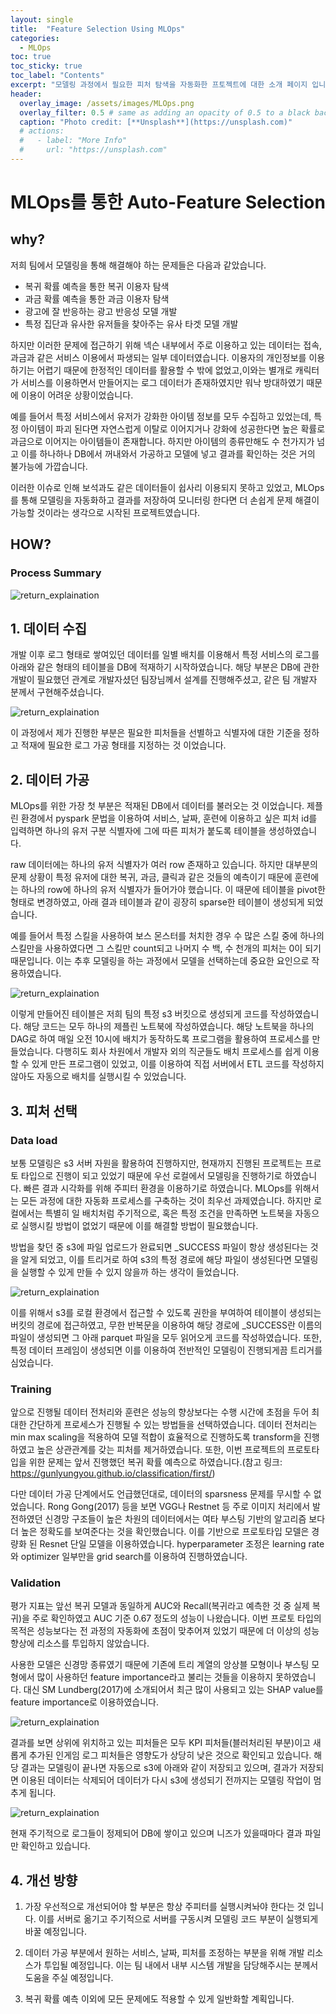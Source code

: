 ```yaml
---
layout: single
title:  "Feature Selection Using MLOps"
categories:
  - MLOps
toc: true
toc_sticky: true
toc_label: "Contents"
excerpt: "모델링 과정에서 필요한 피처 탐색을 자동화한 프토젝트에 대한 소개 페이지 입니다."
header:
  overlay_image: /assets/images/MLOps.png
  overlay_filter: 0.5 # same as adding an opacity of 0.5 to a black background
  caption: "Photo credit: [**Unsplash**](https://unsplash.com)"
  # actions:
  #   - label: "More Info"
  #     url: "https://unsplash.com"
---
```


# MLOps를 통한 Auto-Feature Selection

## why?

저희 팀에서 모델링을 통해 해결해야 하는 문제들은 다음과 같았습니다.

* 복귀 확률 예측을 통한 복귀 이용자 탐색
* 과금 확률 예측을 통한 과금 이용자 탐색
* 광고에 잘 반응하는 광고 반응성 모델 개발
* 특정 집단과 유사한 유저들을 찾아주는 유사 타겟 모델 개발

하지만 이러한 문제에 접근하기 위해 넥슨 내부에서 주로 이용하고 있는 데이터는 접속, 과금과 같은 서비스 이용에서 파생되는 일부 데이터였습니다. 이용자의 개인정보를 이용하기는 어렵기 때문에 한정적인 데이터를 활용할 수 밖에 없었고,이와는 별개로 캐릭터가 서비스를 이용하면서 만들어지는 로그 데이터가 존재하였지만 워낙 방대하였기 때문에 이용이 어려운 상황이었습니다. 

예를 들어서 특정 서비스에서 유저가 강화한 아이템 정보를 모두 수집하고 있었는데, 특정 아이템이 파괴 된다면 자연스럽게 이탈로 이어지거나 강화에 성공한다면 높은 확률로 과금으로 이어지는 아이템들이 존재합니다. 하지만 아이템의 종류만해도 수 천가지가 넘고 이를 하나하나 DB에서 꺼내와서 가공하고 모델에 넣고 결과를 확인하는 것은 거의 불가능에 가깝습니다.

이러한 이슈로 인해 보석과도 같은 데이터들이 쉽사리 이용되지 못하고 있었고, MLOps를 통해 모델링을 자동화하고 결과를 저장하여 모니터링 한다면 더 손쉽게 문제 해결이 가능할 것이라는 생각으로 시작된 프로젝트였습니다.

## HOW?

### Process Summary

![return_explaination](/assets/images/MLOps_process.png)

## 1. 데이터 수집


개발 이후 로그 형태로 쌓여있던 데이터를 일별 배치를 이용해서 특정 서비스의 로그를 아래와 같은 형태의 테이블을 DB에 적재하기 시작하였습니다. 해당 부분은 DB에 관한 개발이 필요했던 관계로 개발자셨던 팀장님께서 설계를 진행해주셨고, 같은 팀 개발자 분께서 구현해주셨습니다.

![return_explaination](/assets/images/three_depth_db.png)

이 과정에서 제가 진행한 부분은 필요한 피처들을 선별하고 식별자에 대한 기준을 정하고 적재에 필요한 로그 가공 형태를 지정하는 것 이었습니다.


## 2. 데이터 가공

MLOps를 위한 가장 첫 부분은 적재된 DB에서 데이터를 불러오는 것 이었습니다. 제플린 환경에서 pyspark 문법을 이용하여 서비스, 날짜, 훈련에 이용하고 싶은 피처 id를 입력하면 하나의 유저 구분 식별자에 그에 따른 피처가 붙도록 테이블을 생성하였습니다.

 raw 데이터에는 하나의 유저 식별자가 여러 row 존재하고 있습니다. 하지만 대부분의 문제 상황이 특정 유저에 대한 복귀, 과금, 클릭과 같은 것들의 예측이기 때문에 훈련에는 하나의 row에 하나의 유저 식별자가 들어가야 했습니다. 이 때문에 테이블을 pivot한 형태로 변경하였고, 아래 결과 테이블과 같이 굉장히 sparse한 테이블이 생성되게 되었습니다. 

예를 들어서 특정 스킬을 사용하여 보스 몬스터를 처치한 경우 수 많은 스킬 중에 하나의 스킬만을 사용하였다면 그 스킬만 count되고 나머지 수 백, 수 천개의 피처는 0이 되기 때문입니다. 이는 추후 모델링을 하는 과정에서 모델을 선택하는데 중요한 요인으로 작용하였습니다.

![return_explaination](/assets/images/pivot.png)

이렇게 만들어진 테이블은 저희 팀의 특정 s3 버킷으로 생성되게 코드를 작성하였습니다. 해당 코드는 모두 하나의 제플린 노트북에 작성하였습니다. 해당 노트북을 하나의 DAG로 하여 매일 오전 10시에 배치가 동작하도록 프로그램을 활용하여 프로세스를 만들었습니다. 다행히도 회사 차원에서 개발자 외의 직군들도 배치 프로세스를 쉽게 이용할 수 있게 만든 프로그램이 있었고, 이를 이용하여 직접 서버에서 ETL 코드를 작성하지 않아도 자동으로 배치를 실행시킬 수 있었습니다.


## 3. 피처 선택

### Data load

보통 모델링은 s3 서버 자원을 활용하여 진행하지만, 현재까지 진행된 프로젝트는 프로토 타입으로 진행이 되고 있었기 때문에 우선 로컬에서 모델링을 진행하기로 하였습니다. 빠른 결과 시각화를 위해 주피터 환경을 이용하기로 하였습니다. MLOps를 위해서는 모든 과정에 대한 자동화 프로세스를 구축하는 것이 최우선 과제였습니다. 하지만 로컬에서는 특별히 일 배치처럼 주기적으로, 혹은 특정 조건을 만족하면 노트북을 자동으로 실행시킬 방법이 없었기 때문에 이를 해결할 방법이 필요했습니다. 

방법을 찾던 중 s3에 파일 업로드가 완료되면 _SUCCESS 파일이 항상 생성된다는 것을 알게 되었고, 이를 트리거로 하여 s3의 특정 경로에 해당 파일이 생성된다면 모델링을 실행할 수 있게 만들 수 있지 않을까 하는 생각이 들었습니다.

![return_explaination](/assets/images/success.png)

이를 위해서 s3를 로컬 환경에서 접근할 수 있도록 권한을 부여하여 테이블이 생성되는 버킷의 경로에 접근하였고, 무한 반복문을 이용하여 해당 경로에 _SUCCESS란 이름의 파일이 생성되면 그 아래 parquet 파일을 모두 읽어오게 코드를 작성하였습니다. 또한, 특정 데이터 프레임이 생성되면 이를 이용하여 전반적인 모델링이 진행되게끔 트리거를 심었습니다. 

### Training

앞으로 진행될 데이터 전처리와 훈련은 성능의 향상보다는 수행 시간에 초점을 두어 최대한 간단하게 프로세스가 진행될 수 있는 방법들을 선택하였습니다. 데이터 전처리는 min max scaling을 적용하여 모델 적합이 효율적으로 진행하도록 transform을 진행하였고 높은 상관관계를 갖는 피처를 제거하였습니다. 또한, 이번 프로젝트의 프로토타입을 위한 문제는 앞서 진행했던 복귀 확률 예측으로 하였습니다.(참고 링크: https://gunlyungyou.github.io/classification/first/)

다만 데이터 가공 단계에서도 언급했던대로, 데이터의 sparsness 문제를 무시할 수 없었습니다. Rong Gong(2017) 등을 보면 VGG나 Restnet 등 주로 이미지 처리에서 발전하였던 신경망 구조들이 높은 차원의 데이터에서는 여타 부스팅 기반의 알고리즘 보다 더 높은 정확도를 보여준다는 것을 확인했습니다. 이를 기반으로 프로토타입 모델은 경량화 된 Resnet 단일 모델을 이용하였습니다. hyperparameter 조정은 learning rate와 optimizer 일부만을 grid search를 이용하여 진행하였습니다.

### Validation

평가 지표는 앞선 복귀 모델과 동일하게 AUC와 Recall(복귀라고 예측한 것 중 실제 복귀)을 주로 확인하였고 AUC 기준 0.67 정도의 성능이 나왔습니다. 이번 프로토 타입의 목적은 성능보다는 전 과정의 자동화에 초점이 맞추어져 있었기 때문에 더 이상의 성능 향상에 리소스를 투입하지 않았습니다. 

사용한 모델은 신경망 종류였기 때문에 기존에 트리 계열의 앙상블 모형이나 부스팅 모형에서 많이 사용하던 feature importance라고 불리는 것들을 이용하지 못하였습니다. 대신 SM Lundberg(2017)에 소개되어서 최근 많이 사용되고 있는 SHAP value를 feature importance로 이용하였습니다. 

![return_explaination](/assets/images/SHAP.png)

결과를 보면 상위에 위치하고 있는 피처들은 모두 KPI 피처들(블러처리된 부분)이고 새롭게 추가된 인게임 로그 피처들은 영향도가 상당히 낮은 것으로 확인되고 있습니다. 해당 결과는 모델링이 끝나면 자동으로  s3에 아래와 같이 저장되고 있으며, 결과가 저장되면 이용된 데이터는 삭제되어 데이터가 다시 s3에 생성되기 전까지는 모델링 작업이 멈추게 됩니다.

![return_explaination](/assets/images/result.png)

현재 주기적으로 로그들이 정제되어 DB에 쌓이고 있으며 니즈가 있을때마다 결과 파일만 확인하고 있습니다.


## 4. 개선 방향

1. 가장 우선적으로 개선되어야 할 부분은 항상 주피터를 실행시켜놔야 한다는 것 입니다. 이를 서버로 옮기고 주기적으로 서버를 구동시켜 모델링 코드 부분이 실행되게 바꿀 예정입니다.

2. 데이터 가공 부분에서 원하는 서비스, 날짜, 피처를 조정하는 부분을 위해 개발 리소스가 투입될 예정입니다. 이는 팀 내에서 내부 시스템 개발을 담당해주시는 분께서 도움을 주실 예정입니다.

3. 복귀 확률 예측 이외에 모든 문제에도 적용할 수 있게 일반화할 계획입니다.
